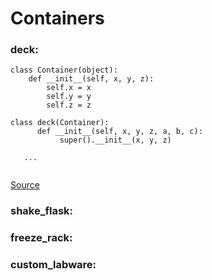 # Containers

### deck:
```
class Container(object):
    def __init__(self, x, y, z):
        self.x = x 
        self.y = y
        self.z = z

class deck(Container):
      def __init__(self, x, y, z, a, b, c):
           super().__init__(x, y, z)
           
   ...
            
```
[Source](https://www.google.com)

### shake_flask:

### freeze_rack:

### custom_labware:
